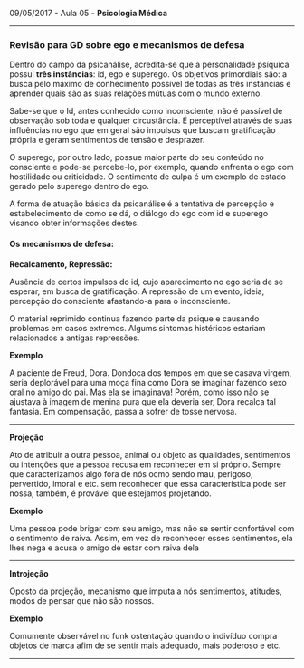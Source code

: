 09/05/2017 - Aula 05 - **Psicologia Médica**

---

### Revisão para GD sobre ego e mecanismos de defesa

Dentro do campo da psicanálise, acredita-se que a personalidade psíquica possui **três instâncias**: id, ego e superego. Os objetivos primordiais são: a busca pelo máximo de conhecimento possível de todas as três instâncias e aprender quais são as suas relações mútuas com o mundo externo.

Sabe-se que o Id, antes conhecido como inconsciente, não é passível de observação sob toda e qualquer circustância. É perceptível através de suas influências no ego que em geral são impulsos que buscam gratificação própria e geram sentimentos de tensão e desprazer.

O superego, por outro lado, possue maior parte do seu conteúdo no consciente e pode-se percebe-lo, por exemplo, quando enfrenta o ego com hostilidade ou criticidade. O sentimento de culpa é um exemplo de estado gerado pelo superego dentro do ego.

A forma de atuação básica da psicanálise é a tentativa de percepção e estabelecimento de como se dá,  o diálogo do ego com id e superego visando obter informações destes.

#### **Os mecanismos de defesa:**

**Recalcamento, Repressão:**

Ausência de certos impulsos do id, cujo aparecimento no ego seria de se esperar, em busca de gratificação. A repressão de um evento, ideia, percepção do consciente afastando-a para o inconsciente.

O material reprimido continua fazendo parte da psique e causando problemas em casos extremos. Algums sintomas histéricos estariam relacionados a antigas repressões.

**Exemplo**

A paciente de Freud, Dora. Dondoca dos tempos em que se casava virgem, seria deplorável para uma moça fina como Dora se imaginar fazendo sexo oral no amigo do pai. Mas ela se imaginava! Porém, como isso não se ajustava à imagem de menina pura que ela deveria ser, Dora recalca tal fantasia. Em compensação, passa a sofrer de tosse nervosa.

---

**Projeção**

Ato de atribuir a outra pessoa, animal ou objeto as qualidades, sentimentos ou intenções que a pessoa recusa em reconhecer em si próprio. Sempre que caracterizamos algo fora de nós ocmo sendo mau, perigoso, pervertido, imoral e etc. sem reconhecer que essa característica pode ser nossa, também, é provável que estejamos projetando.

**Exemplo**

Uma pessoa pode brigar com seu amigo, mas não se sentir confortável com o sentimento de raiva. Assim, em vez de reconhecer esses sentimentos, ela lhes nega e acusa o amigo de estar com raiva dela

---

**Introjeção**

Oposto da projeção, mecanismo que imputa a nós sentimentos, atitudes, modos de pensar que não são nossos.

**Exemplo**

Comumente observável no funk ostentação quando o indivíduo compra objetos de marca afim de se sentir mais adequado, mais poderoso e etc.

---



